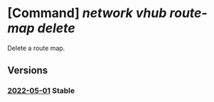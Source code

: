 # [Command] _network vhub route-map delete_

Delete a route map.

## Versions

### [2022-05-01](/Resources/mgmt-plane/L3N1YnNjcmlwdGlvbnMve30vcmVzb3VyY2Vncm91cHMve30vcHJvdmlkZXJzL21pY3Jvc29mdC5uZXR3b3JrL3ZpcnR1YWxodWJzL3t9L3JvdXRlbWFwcy97fQ==/2022-05-01.xml) **Stable**

<!-- mgmt-plane /subscriptions/{}/resourcegroups/{}/providers/microsoft.network/virtualhubs/{}/routemaps/{} 2022-05-01 -->
